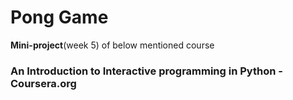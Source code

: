 # Pong Game 
**Mini-project**(week 5) of below mentioned course
### An Introduction to Interactive programming in Python -Coursera.org
